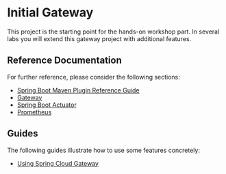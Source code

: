 # Initial Gateway

This project is the starting point for the hands-on workshop part.
In several labs you will extend this gateway project with additional features.

## Reference Documentation

For further reference, please consider the following sections:

* [Spring Boot Maven Plugin Reference Guide](https://docs.spring.io/spring-boot/docs/3.0.4/maven-plugin/reference/html/)
* [Gateway](https://docs.spring.io/spring-cloud-gateway/docs/current/reference/html/)
* [Spring Boot Actuator](https://docs.spring.io/spring-boot/docs/3.0.4/reference/htmlsingle/#actuator)
* [Prometheus](https://docs.spring.io/spring-boot/docs/3.0.4/reference/htmlsingle/#actuator.metrics.export.prometheus)

## Guides

The following guides illustrate how to use some features concretely:

* [Using Spring Cloud Gateway](https://github.com/spring-cloud-samples/spring-cloud-gateway-sample)
